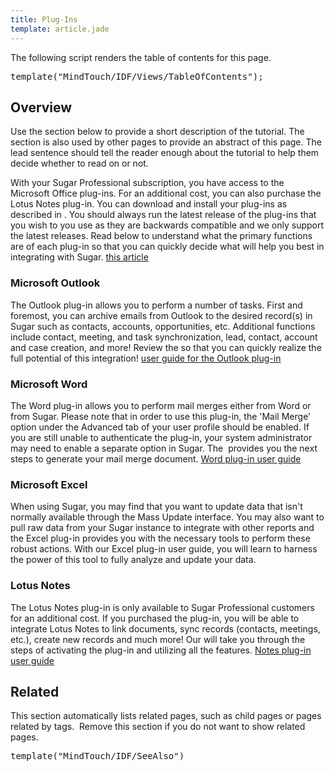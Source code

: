 ```yaml
---
title: Plug-Ins
template: article.jade
---
```


<div class="container">
  <p class="comment">The following script renders the table of contents for this page.</p>
  <pre class="script">template("MindTouch/IDF/Views/TableOfContents");</pre>
  <h2>Overview</h2>
  <p class="comment">Use the section below to provide a short description of the tutorial. The section is also used by other pages to provide an abstract of this page. The lead sentence should tell the reader enough about the tutorial to help them decide whether to read on or not.</p>
  <p>
    With your Sugar Professional subscription, you have access to the Microsoft Office plug-ins. For an additional cost, you can also purchase the Lotus Notes plug-in. You can download and install your plug-ins as described in . You should always run the latest release of the plug-ins that you wish to you use as they are backwards compatible and we only support the latest releases. Read below to understand what the primary functions are of each plug-in so that you can quickly decide what will help you best in integrating with Sugar.
    <a title="04_Find_Answers/02KB/01Getting_Started/How_to_Download_and_Install_Sugar_Plug-Ins" href="//04_Find_Answers/02KB/01Getting_Started/Downloading_and_Installing_Sugar_Plug-ins">this article</a>
  </p>
  <h3>Microsoft Outlook</h3>
  <p>
    The Outlook plug-in allows you to perform a number of tasks. First and foremost, you can archive emails from Outlook to the desired record(s) in Sugar such as contacts, accounts, opportunities, etc. Additional functions include contact, meeting, and task synchronization, lead, contact, account and case creation, and more! Review the  so that you can quickly realize the full potential of this integration!
    <a title="02_Documentation/03_Sugar_Plug-ins/Sugar_Plug-ins_6.4/Sugar_Plug-in_for_MS_Outlook_6.4.0_User_Guide" href="//02_Documentation/03_Sugar_Plug-ins/Sugar_Plug-ins_6.5/Sugar_Plug-in_for_MS_Outlook_User_Guide_6.4.0">user guide for the Outlook plug-in</a>
  </p>
  <h3>Microsoft Word</h3>
  <p>
    The Word plug-in allows you to perform mail merges either from Word or from Sugar. Please note that in order to use this plug-in, the 'Mail Merge' option under the Advanced tab of your user profile should be enabled. If you are still unable to authenticate the plug-in, your system administrator may need to enable a separate option in Sugar. The  provides you the next steps to generate your mail merge document.
    <a title="02_Documentation/03_Sugar_Plug-ins/Sugar_Plug-ins_6.4/Sugar_Plug-in_for_MS_Word_6.4.0_User_Guide" href="//02_Documentation/03_Plug-ins/Sugar_Plug-ins_6.4/Sugar_Plug-in_for_MS_Word_6.4.0_User_Guide">Word plug-in user guide</a>
  </p>
  <h3>Microsoft Excel</h3>
  <p>When using Sugar, you may find that you want to update data that isn't normally available through the Mass Update interface. You may also want to pull raw data from your Sugar instance to integrate with other reports and the Excel plug-in provides you with the necessary tools to perform these robust actions. With our Excel plug-in user guide, you will learn to harness the power of this tool to fully analyze and update your data.</p>
  <h3>Lotus Notes</h3>
  <p>
    The Lotus Notes plug-in is only available to Sugar Professional customers for an additional cost. If you purchased the plug-in, you will be able to integrate Lotus Notes to link documents, sync records (contacts, meetings, etc.), create new records and much more! Our  will take you through the steps of activating the plug-in and utilizing all the features.
    <a title="02_Documentation/03_Sugar_Plug-ins/Sugar_Plug-ins_6.4/Sugar_Plug-in_for_MS_Excel_User_Guide_6.2" href="//02_Documentation/03_Plug-ins/Sugar_Plug-ins_6.4/Sugar_Plug-in_for_MS_Excel_User_Guide_6.2">Notes plug-in user guide</a>
  </p>
  <h2>Related</h2>
  <p class="comment">This section automatically lists related pages, such as child pages or pages related by tags.  Remove this section if you do not want to show related pages.</p>
  <pre class="script">template("MindTouch/IDF/SeeAlso")</pre>
  <br/>
</div>